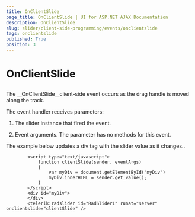 ```yaml
---
title: OnClientSlide
page_title: OnClientSlide | UI for ASP.NET AJAX Documentation
description: OnClientSlide
slug: slider/client-side-programming/events/onclientslide
tags: onclientslide
published: True
position: 3
---
```


# OnClientSlide



## 

The __OnClientSlide__client-side event occurs as the drag handle is moved along the track.

The event handler receives parameters:

1. The slider instance that fired the event.

1. Event arguments. The parameter has no methods for this event.

The example below updates a div tag with the slider value as it changes..

````ASPNET
	    <script type="text/javascript">
	        function clientSlide(sender, eventArgs)
	        {
	            var myDiv = document.getElementById("myDiv")
	            myDiv.innerHTML = sender.get_value();
	        }
	    </script>
	    <div id="myDiv">
	    </div>
	    <telerik:radslider id="RadSlider1" runat="server" onclientslide="clientSlide" />
````


